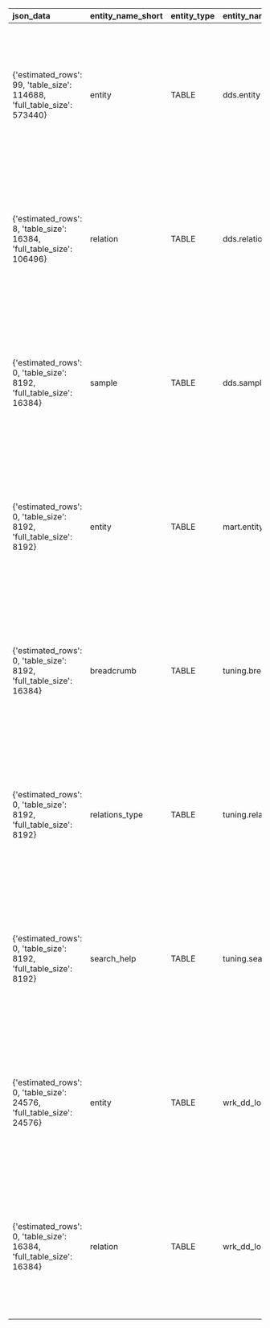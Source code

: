 | json_data                                                               | entity_name_short   | entity_type   | entity_name                 | urn                                                        | search_data                                                                            | tables                                                                                                                                                                                                                   | json_system                                                                         |
|:------------------------------------------------------------------------|:--------------------|:--------------|:----------------------------|:-----------------------------------------------------------|:---------------------------------------------------------------------------------------|:-------------------------------------------------------------------------------------------------------------------------------------------------------------------------------------------------------------------------|:------------------------------------------------------------------------------------|
| {'estimated_rows': 99, 'table_size': 114688, 'full_table_size': 573440} | entity              | TABLE         | dds.entity                  | urn:schema:postgres:pg:airflow:dds:entity                  | urn:schema:postgres:pg:airflow:dds:entity dds.entity                                   | [{'columns': ['Key', 'Value'], 'data': [{'Key': 'Rows', 'Value': '99'}, {'Key': 'Data size', 'Value': '112.00 KB'}, {'Key': 'Total relation size', 'Value': '560.00 KB'}], 'header': 'General', 'display_headers': '0'}] | {'system_for_search': 'Postgres', 'type_for_search': 'Table', 'card_type': 'Table'} |
| {'estimated_rows': 8, 'table_size': 16384, 'full_table_size': 106496}   | relation            | TABLE         | dds.relation                | urn:schema:postgres:pg:airflow:dds:relation                | urn:schema:postgres:pg:airflow:dds:relation dds.relation                               | [{'columns': ['Key', 'Value'], 'data': [{'Key': 'Rows', 'Value': '8'}, {'Key': 'Data size', 'Value': '16.00 KB'}, {'Key': 'Total relation size', 'Value': '104.00 KB'}], 'header': 'General', 'display_headers': '0'}]   | {'system_for_search': 'Postgres', 'type_for_search': 'Table', 'card_type': 'Table'} |
| {'estimated_rows': 0, 'table_size': 8192, 'full_table_size': 16384}     | sample              | TABLE         | dds.sample                  | urn:schema:postgres:pg:airflow:dds:sample                  | urn:schema:postgres:pg:airflow:dds:sample dds.sample                                   | [{'columns': ['Key', 'Value'], 'data': [{'Key': 'Rows', 'Value': '0'}, {'Key': 'Data size', 'Value': '8.00 KB'}, {'Key': 'Total relation size', 'Value': '16.00 KB'}], 'header': 'General', 'display_headers': '0'}]     | {'system_for_search': 'Postgres', 'type_for_search': 'Table', 'card_type': 'Table'} |
| {'estimated_rows': 0, 'table_size': 8192, 'full_table_size': 8192}      | entity              | TABLE         | mart.entity                 | urn:schema:postgres:pg:airflow:mart:entity                 | urn:schema:postgres:pg:airflow:mart:entity mart.entity                                 | [{'columns': ['Key', 'Value'], 'data': [{'Key': 'Rows', 'Value': '0'}, {'Key': 'Data size', 'Value': '8.00 KB'}, {'Key': 'Total relation size', 'Value': '8.00 KB'}], 'header': 'General', 'display_headers': '0'}]      | {'system_for_search': 'Postgres', 'type_for_search': 'Table', 'card_type': 'Table'} |
| {'estimated_rows': 0, 'table_size': 8192, 'full_table_size': 16384}     | breadcrumb          | TABLE         | tuning.breadcrumb           | urn:schema:postgres:pg:airflow:tuning:breadcrumb           | urn:schema:postgres:pg:airflow:tuning:breadcrumb tuning.breadcrumb                     | [{'columns': ['Key', 'Value'], 'data': [{'Key': 'Rows', 'Value': '0'}, {'Key': 'Data size', 'Value': '8.00 KB'}, {'Key': 'Total relation size', 'Value': '16.00 KB'}], 'header': 'General', 'display_headers': '0'}]     | {'system_for_search': 'Postgres', 'type_for_search': 'Table', 'card_type': 'Table'} |
| {'estimated_rows': 0, 'table_size': 8192, 'full_table_size': 8192}      | relations_type      | TABLE         | tuning.relations_type       | urn:schema:postgres:pg:airflow:tuning:relations_type       | urn:schema:postgres:pg:airflow:tuning:relations_type tuning.relations_type             | [{'columns': ['Key', 'Value'], 'data': [{'Key': 'Rows', 'Value': '0'}, {'Key': 'Data size', 'Value': '8.00 KB'}, {'Key': 'Total relation size', 'Value': '8.00 KB'}], 'header': 'General', 'display_headers': '0'}]      | {'system_for_search': 'Postgres', 'type_for_search': 'Table', 'card_type': 'Table'} |
| {'estimated_rows': 0, 'table_size': 8192, 'full_table_size': 8192}      | search_help         | TABLE         | tuning.search_help          | urn:schema:postgres:pg:airflow:tuning:search_help          | urn:schema:postgres:pg:airflow:tuning:search_help tuning.search_help                   | [{'columns': ['Key', 'Value'], 'data': [{'Key': 'Rows', 'Value': '0'}, {'Key': 'Data size', 'Value': '8.00 KB'}, {'Key': 'Total relation size', 'Value': '8.00 KB'}], 'header': 'General', 'display_headers': '0'}]      | {'system_for_search': 'Postgres', 'type_for_search': 'Table', 'card_type': 'Table'} |
| {'estimated_rows': 0, 'table_size': 24576, 'full_table_size': 24576}    | entity              | TABLE         | wrk_dd_load_dds_pg.entity   | urn:schema:postgres:pg:airflow:wrk_dd_load_dds_pg:entity   | urn:schema:postgres:pg:airflow:wrk_dd_load_dds_pg:entity wrk_dd_load_dds_pg.entity     | [{'columns': ['Key', 'Value'], 'data': [{'Key': 'Rows', 'Value': '0'}, {'Key': 'Data size', 'Value': '24.00 KB'}, {'Key': 'Total relation size', 'Value': '24.00 KB'}], 'header': 'General', 'display_headers': '0'}]    | {'system_for_search': 'Postgres', 'type_for_search': 'Table', 'card_type': 'Table'} |
| {'estimated_rows': 0, 'table_size': 16384, 'full_table_size': 16384}    | relation            | TABLE         | wrk_dd_load_dds_pg.relation | urn:schema:postgres:pg:airflow:wrk_dd_load_dds_pg:relation | urn:schema:postgres:pg:airflow:wrk_dd_load_dds_pg:relation wrk_dd_load_dds_pg.relation | [{'columns': ['Key', 'Value'], 'data': [{'Key': 'Rows', 'Value': '0'}, {'Key': 'Data size', 'Value': '16.00 KB'}, {'Key': 'Total relation size', 'Value': '16.00 KB'}], 'header': 'General', 'display_headers': '0'}]    | {'system_for_search': 'Postgres', 'type_for_search': 'Table', 'card_type': 'Table'} |